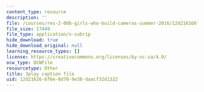```yaml
---
content_type: resource
description: ''
file: /courses/res-2-006-girls-who-build-cameras-summer-2016/12d216166f6e0d709e38daacf32d1322_KhY97qoDPMg.srt
file_size: 17449
file_type: application/x-subrip
hide_download: true
hide_download_original: null
learning_resource_types: []
license: https://creativecommons.org/licenses/by-nc-sa/4.0/
ocw_type: OCWFile
resourcetype: Other
title: 3play caption file
uid: 12d21616-6f6e-0d70-9e38-daacf32d1322
---
```

